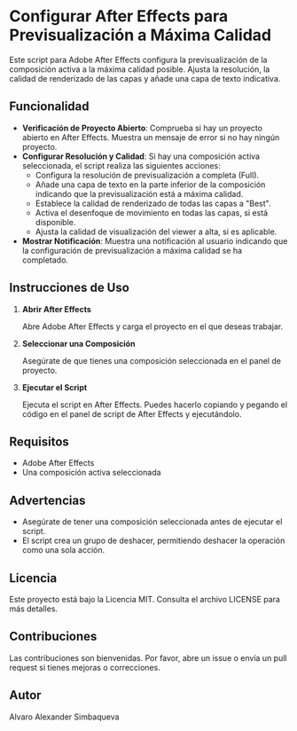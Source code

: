 # Configurar After Effects para Previsualización a Máxima Calidad

Este script para Adobe After Effects configura la previsualización de la composición activa a la máxima calidad posible. Ajusta la resolución, la calidad de renderizado de las capas y añade una capa de texto indicativa.

## Funcionalidad

- **Verificación de Proyecto Abierto**: Comprueba si hay un proyecto abierto en After Effects. Muestra un mensaje de error si no hay ningún proyecto.
- **Configurar Resolución y Calidad**: Si hay una composición activa seleccionada, el script realiza las siguientes acciones:
  - Configura la resolución de previsualización a completa (Full).
  - Añade una capa de texto en la parte inferior de la composición indicando que la previsualización está a máxima calidad.
  - Establece la calidad de renderizado de todas las capas a "Best".
  - Activa el desenfoque de movimiento en todas las capas, si está disponible.
  - Ajusta la calidad de visualización del viewer a alta, si es aplicable.
- **Mostrar Notificación**: Muestra una notificación al usuario indicando que la configuración de previsualización a máxima calidad se ha completado.

## Instrucciones de Uso

1. **Abrir After Effects**

   Abre Adobe After Effects y carga el proyecto en el que deseas trabajar.

2. **Seleccionar una Composición**

   Asegúrate de que tienes una composición seleccionada en el panel de proyecto.

3. **Ejecutar el Script**

   Ejecuta el script en After Effects. Puedes hacerlo copiando y pegando el código en el panel de script de After Effects y ejecutándolo.

## Requisitos

- Adobe After Effects
- Una composición activa seleccionada

## Advertencias

- Asegúrate de tener una composición seleccionada antes de ejecutar el script.
- El script crea un grupo de deshacer, permitiendo deshacer la operación como una sola acción.

## Licencia

Este proyecto está bajo la Licencia MIT. Consulta el archivo LICENSE para más detalles.

## Contribuciones

Las contribuciones son bienvenidas. Por favor, abre un issue o envía un pull request si tienes mejoras o correcciones.

## Autor

Alvaro Alexander Simbaqueva
